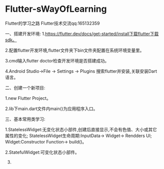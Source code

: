 # Flutter-sWayOfLearning
Flutter的学习之路
Flutter技术交流qq:165132359

一、搭建开发环境:
  1.https://flutter.dev/docs/get-started/install下载flutter下载sdk。
  
  2.配置flutter开发环境,flutter文件夹下bin文件夹配置在系统环境变量里。
  
  3.cmd输入flutter doctor检查开发环境是否搭建成功。
  
  4.Android Studio->File -> Settings -> Plugins 搜索flutter并安装,关联安装Dart语言。
  
二、创建一个新项目:

  1.new Flutter Project。
  
  2.lib下main.dart文件内main()为应用程序入口。
  
三、基本常用类学习:

  1.StatelessWidget:无变化状态小部件,创建后直接显示,不会有色值、大小或其它属性的变化;
  StatelessWidget生命周期:InputData-> Widget-> Rendders UI;
  Widget:Constructor Function-> build()。
  
  2.StatefulWidget:可变化状态小部件。
  
  3.
  
